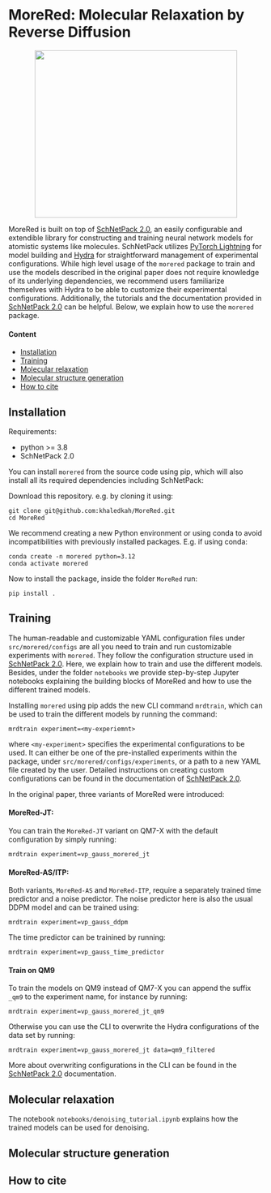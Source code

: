 # MoreRed: Molecular Relaxation by Reverse Diffusion

<p align="center">
  <img src="https://github.com/khaledkah/MoreRed/assets/56682622/5f7a680e-7fd2-434e-b3a8-abc2aad6d39f" width="400" height="330">
</p>

MoreRed is built on top of [SchNetPack 2.0](https://github.com/atomistic-machine-learning/schnetpack/tree/master), an easily configurable and extendible library for constructing and training neural network models for atomistic systems like molecules. SchNetPack utilizes [PyTorch Lightning](https://www.pytorchlightning.ai/) for model building and [Hydra](https://hydra.cc/) for straightforward management of experimental configurations. While high level usage of the `morered` package to train and use the models described in the original paper does not require knowledge of its underlying dependencies, we recommend users familiarize themselves with Hydra to be able to customize their experimental configurations. Additionally, the tutorials and the documentation provided in [SchNetPack 2.0](https://github.com/atomistic-machine-learning/schnetpack/tree/master) can be helpful. Below, we explain how to use the `morered` package.

#### Content

+ [Installation](/README.md##Installation)
+ [Training](/README.md##Training)
+ [Molecular relaxation](/README.md##Molecular-relaxation)
+ [Molecular structure generation](/README.md##Molecular-structure-generation)
+ [How to cite](/README.md##How-to-cite)

## Installation
Requirements:
- python >= 3.8
- SchNetPack 2.0

You can install `morered` from the source code using pip, which will also install all its required dependencies including SchNetPack:

Download this repository. e.g. by cloning it using:
```
git clone git@github.com:khaledkah/MoreRed.git
cd MoreRed
```
We recommend creating a new Python environment or using conda to avoid incompatibilities with previously installed packages. E.g. if using conda:
```
conda create -n morered python=3.12
conda activate morered
```
Now to install the package, inside the folder `MoreRed` run:
```
pip install .
```

## Training
The human-readable and customizable YAML configuration files under `src/morered/configs` are all you need to train and run customizable experiments with `morered`. They follow the configuration structure used in [SchNetPack 2.0](https://github.com/atomistic-machine-learning/schnetpack/tree/master). Here, we explain how to train and use the different models. Besides, under the folder `notebooks` we provide step-by-step Jupyter notebooks explaining the building blocks of MoreRed and how to use the different trained models.

Installing `morered` using pip adds the new CLI command `mrdtrain`, which can be used to train the different models by running the command:
```
mrdtrain experiment=<my-experiemnt>
```
where `<my-experiment>` specifies the experimental configurations to be used. It can either be one of the pre-installed experiments within the package, under `src/morered/configs/experiments`, or a path to a new YAML file created by the user. Detailed instructions on creating custom configurations can be found in the documentation of [SchNetPack 2.0](https://github.com/atomistic-machine-learning/schnetpack/tree/master).

In the original paper, three variants of MoreRed were introduced:

#### MoreRed-JT:
You can train the `MoreRed-JT` variant on QM7-X with the default configuration by simply running:
```
mrdtrain experiment=vp_gauss_morered_jt
```

#### MoreRed-AS/ITP:
Both variants, `MoreRed-AS` and `MoreRed-ITP`, require a separately trained time predictor and a noise predictor. The noise predictor here is also the usual DDPM model and can be trained using:
```
mrdtrain experiment=vp_gauss_ddpm
```
The time predictor can be trainined by running:
```
mrdtrain experiment=vp_gauss_time_predictor
```

#### Train on QM9
To train the models on QM9 instead of QM7-X you can append the suffix `_qm9` to the experiment name, for instance by running:
```
mrdtrain experiment=vp_gauss_morered_jt_qm9
```
Otherwise you can use the CLI to overwrite the Hydra configurations of the data set by running:
```
mrdtrain experiment=vp_gauss_morered_jt data=qm9_filtered
```
More about overwriting configurations in the CLI can be found in the [SchNetPack 2.0](https://github.com/atomistic-machine-learning/schnetpack/tree/master) documentation. 

## Molecular relaxation
The notebook `notebooks/denoising_tutorial.ipynb` explains how the trained models can be used for denoising.

## Molecular structure generation

## How to cite
